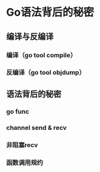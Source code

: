 # Go语法背后的秘密

## 编译与反编译

### 编译（go tool compile）

### 反编译（go tool objdump）

## 语法背后的秘密

### go func

### channel send & recv

###  非阻塞recv

### 函数调用规约

